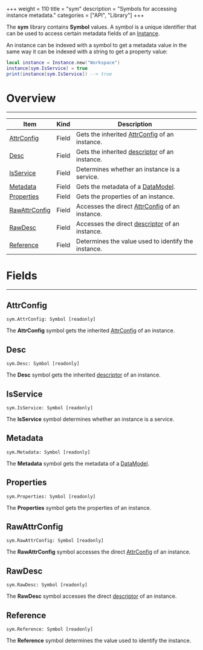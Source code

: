 +++
weight = 110
title = "sym"
description = "Symbols for accessing instance metadata."
categories = ["API", "Library"]
+++

The **sym** library contains **Symbol** values. A symbol is a unique
identifier that can be used to access certain metadata fields of an [Instance](/api/types/Instance).

An instance can be indexed with a symbol to get a metadata value in the same
way it can be indexed with a string to get a property value:

```lua
local instance = Instance.new("Workspace")
instance[sym.IsService] = true
print(instance[sym.IsService]) --> true

```

# Overview

----

<div class="api-list one two">

| Item | Kind | Description |
| --- | --- | --- |
| [AttrConfig](#attrconfig) | Field | Gets the inherited [AttrConfig](/api/types/AttrConfig) of an instance. |
| [Desc](#desc) | Field | Gets the inherited [descriptor](/api/types/Desc) of an instance. |
| [IsService](#isservice) | Field | Determines whether an instance is a service. |
| [Metadata](#metadata) | Field | Gets the metadata of a [DataModel](/api/types/DataModel). |
| [Properties](#properties) | Field | Gets the properties of an instance. |
| [RawAttrConfig](#rawattrconfig) | Field | Accesses the direct [AttrConfig](/api/types/AttrConfig) of an instance. |
| [RawDesc](#rawdesc) | Field | Accesses the direct [descriptor](/api/types/Desc) of an instance. |
| [Reference](#reference) | Field | Determines the value used to identify the instance. |

</div>

# Fields

----

## AttrConfig

 `sym.AttrConfig: Symbol [readonly]`

The **AttrConfig** symbol gets the inherited [AttrConfig](/api/types/AttrConfig) of an instance.

## Desc

 `sym.Desc: Symbol [readonly]`

The **Desc** symbol gets the inherited [descriptor](/api/types/Desc)
of an instance.

## IsService

 `sym.IsService: Symbol [readonly]`

The **IsService** symbol determines whether an instance is a service.

## Metadata

 `sym.Metadata: Symbol [readonly]`

The **Metadata** symbol gets the metadata of a [DataModel](/api/types/DataModel).

## Properties

 `sym.Properties: Symbol [readonly]`

The **Properties** symbol gets the properties of an instance.

## RawAttrConfig

 `sym.RawAttrConfig: Symbol [readonly]`

The **RawAttrConfig** symbol accesses the direct [AttrConfig](/api/types/AttrConfig) of an instance.

## RawDesc

 `sym.RawDesc: Symbol [readonly]`

The **RawDesc** symbol accesses the direct [descriptor](/api/types/Desc) of an instance.

## Reference

 `sym.Reference: Symbol [readonly]`

The **Reference** symbol determines the value used to identify the
instance.